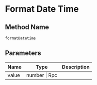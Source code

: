 # Format Date Time

## Method Name

`formatDatetime`

## Parameters

| Name        | Type                     | Description |
| ---------   | -----------------------  | ----------- |
| value       | number \| Rpc  |             |

